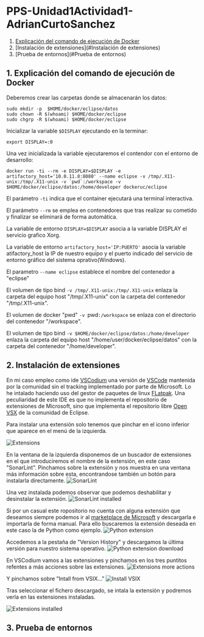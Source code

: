 # PPS-Unidad1Actividad1-AdrianCurtoSanchez

1. [Explicación del comando de ejecución de Docker](#explicación-del-comando-de-ejecución-de-docker)
2. [Instalación de extensiones](#Instalación de extensiones)
3. [Prueba de entornos](#Prueba de entornos)


## 1. Explicación del comando de ejecución de Docker
Deberemos crear las carpetas donde se almacenarán los datos:
```
sudo mkdir -p  $HOME/docker/eclipse/datos
sudo chown -R $(whoami) $HOME/docker/eclipse
sudo chgrp -R $(whoami) $HOME/docker/eclipse
```
Inicializar la variable `$DISPLAY` ejecutando en la terminar:
```
export DISPLAY=:0
```
Una vez inicializada la variable ejecutaremos el contendor con el entorno de desarrollo:

```
docker run -ti --rm -e DISPLAY=$DISPLAY -e artifactory_host='10.0.11.8:8080' --name eclipse -v /tmp/.X11-unix:/tmp/.X11-unix -v `pwd`:/workspace -v $HOME/docker/eclipse/datos:/home/developer dockeruc/eclipse	
```

El parámetro `-ti` indica que el container ejecutará una terminal interactiva.

El parámetro `--rm` se emplea en contenedores que tras realizar su cometido y finalizar se eliminará de forma automática.

La variable de entorno `DISPLAY=$DISPLAY` asocia a la variable DISPLAY el servicio grafico Xorg.

La variable de entorno `artifactory_host='IP:PUERTO'` asocia la variable atifactory_host la IP de nuestro equipo y el puerto indicado del servicio de entorno gráfico del sistema oprativo(Windows).

El parametro `--name eclipse` establece el nombre del contenedor a "eclipse"

El volumen de tipo bind `-v /tmp/.X11-unix:/tmp/.X11-unix` enlaza la carpeta del equipo host "/tmp/.X11-unix" con la carpeta del contenedor "/tmp/.X11-unix".

El volumen de docker "pwd" `-v `pwd`:/workspace` se enlaza con el directorio del contenedor "/workspace".

El volumen de tipo bind `-v $HOME/docker/eclipse/datos:/home/developer` enlaza la carpeta del equipo host "/home/user/docker/eclipse/datos" con la carpeta del contenedor "/home/developer".


## 2. Instalación de extensiones

En mi caso empleo como ide [VSCodium](https://vscodium.com/) una versión de [VSCode]() mantenida por la comunidad sin el tracking implementado por parte de Microsoft. Lo he intalado haciendo uso del gestor de paquetes de linux [FLatpak](https://flatpak.org/).
Una peculiaridad de este IDE es que no implementa el repositorio de extensiones de Microsoft, sino que implementa el repositorio libre [Open VSX](https://open-vsx.org/) de la comunidad de Eclipse.

Para instalar una extensión solo tenemos que pinchar en el icono inferior que aparece en el menú de la izquierda.

![Extensions](images/extensions.png)

En la ventana de la izquierda disponemos de un buscador de extensiones en el que introduciremos el nombre de la extensión, en este caso "SonarLint". Pinchamos sobre la extensión y nos muestra en una ventana más información sobre esta, encontrandose también un botón para instalarla directamente. 
![SonarLint](images/sonarlint.png)

Una vez instalada podemos observar que podemos deshabilitar y desinstalar la extensión.
![SonarLint installed](images/sonarlint-installed.png)

Si por un casual este ropositorio no cuenta con alguna extensión que deseamos siempre podemos ir al [marketplace de Microsoft](https://marketplace.visualstudio.com/vscode) y descargarla e importarla de forma manual. Para ello buscaremos la extensión deseada en este caso la de Python como ejemplo. 
![Python extension](images/python-extension.png)

Accedemos a la pestaña de "Version History" y descargamos la última versión para nuestro sistema operativo.
![Python extension download](images/python-extension-download.png)

En VSCodium vamos a las extensiones y pinchamos en los tres puntitos refentes a más acciones sobre las extensiones.
![Extensions more actions](images/extensions-more-actions.png)

Y pinchamos sobre "Intall from VSIX..."
![Install VSIX](images/install-vsix.png)

Tras seleccionar el fichero descargado, se intala la extensión y podremos verla en las extensiones instaladas.

![Extensions installed](images/extensions-installed.png)

## 3. Prueba de entornos

